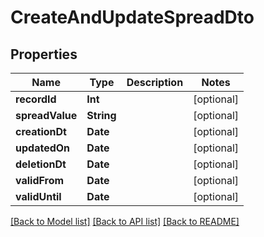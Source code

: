 # CreateAndUpdateSpreadDto

## Properties
Name | Type | Description | Notes
------------ | ------------- | ------------- | -------------
**recordId** | **Int** |  | [optional] 
**spreadValue** | **String** |  | [optional] 
**creationDt** | **Date** |  | [optional] 
**updatedOn** | **Date** |  | [optional] 
**deletionDt** | **Date** |  | [optional] 
**validFrom** | **Date** |  | [optional] 
**validUntil** | **Date** |  | [optional] 

[[Back to Model list]](../README.md#documentation-for-models) [[Back to API list]](../README.md#documentation-for-api-endpoints) [[Back to README]](../README.md)


